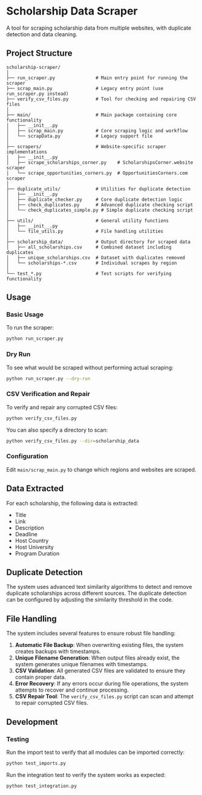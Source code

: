 # Scholarship Data Scraper

A tool for scraping scholarship data from multiple websites, with duplicate detection and data cleaning.

## Project Structure

```
scholarship-scraper/
│
├── run_scraper.py               # Main entry point for running the scraper
├── scrap_main.py                # Legacy entry point (use run_scraper.py instead)
├── verify_csv_files.py          # Tool for checking and repairing CSV files
│
├── main/                        # Main package containing core functionality
│   ├── __init__.py
│   ├── scrap_main.py            # Core scraping logic and workflow
│   └── scrapData.py             # Legacy support file
│
├── scrapers/                    # Website-specific scraper implementations
│   ├── __init__.py
│   ├── scrape_scholarships_corner.py    # ScholarshipsCorner.website scraper
│   └── scrape_opportunities_corners.py  # OpportunitiesCorners.com scraper
│
├── duplicate_utils/             # Utilities for duplicate detection
│   ├── __init__.py
│   ├── duplicate_checker.py     # Core duplicate detection logic
│   ├── check_duplicates.py      # Advanced duplicate checking script
│   └── check_duplicates_simple.py # Simple duplicate checking script
│
├── utils/                       # General utility functions
│   ├── __init__.py
│   └── file_utils.py            # File handling utilities
│
├── scholarship_data/            # Output directory for scraped data
│   ├── all_scholarships.csv     # Combined dataset including duplicates
│   ├── unique_scholarships.csv  # Dataset with duplicates removed
│   └── scholarships-*.csv       # Individual scrapes by region
│
└── test_*.py                    # Test scripts for verifying functionality
```

## Usage

### Basic Usage

To run the scraper:

```bash
python run_scraper.py
```

### Dry Run

To see what would be scraped without performing actual scraping:

```bash
python run_scraper.py --dry-run
```

### CSV Verification and Repair

To verify and repair any corrupted CSV files:

```bash
python verify_csv_files.py
```

You can also specify a directory to scan:

```bash
python verify_csv_files.py --dir=scholarship_data
```

### Configuration

Edit `main/scrap_main.py` to change which regions and websites are scraped.

## Data Extracted

For each scholarship, the following data is extracted:
- Title
- Link
- Description
- Deadline
- Host Country
- Host University
- Program Duration

## Duplicate Detection

The system uses advanced text similarity algorithms to detect and remove duplicate scholarships across different sources. The duplicate detection can be configured by adjusting the similarity threshold in the code.

## File Handling

The system includes several features to ensure robust file handling:

1. **Automatic File Backup**: When overwriting existing files, the system creates backups with timestamps.
2. **Unique Filename Generation**: When output files already exist, the system generates unique filenames with timestamps.
3. **CSV Validation**: All generated CSV files are validated to ensure they contain proper data.
4. **Error Recovery**: If any errors occur during file operations, the system attempts to recover and continue processing.
5. **CSV Repair Tool**: The `verify_csv_files.py` script can scan and attempt to repair corrupted CSV files.

## Development

### Testing

Run the import test to verify that all modules can be imported correctly:

```bash
python test_imports.py
```

Run the integration test to verify the system works as expected:

```bash
python test_integration.py
```
